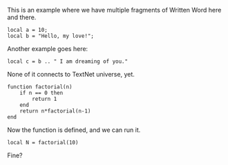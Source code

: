 This is an example where we have multiple fragments of Written Word here and there.

    local a = 10;
    local b = "Hello, my love!";

Another example goes here:

    local c = b .. " I am dreaming of you."

None of it connects to TextNet universe, yet.

```
function factorial(n) 
    if n == 0 then
        return 1
    end
    return n*factorial(n-1)
end
```

Now the function is defined, and we can run it.

    local N = factorial(10)

Fine?